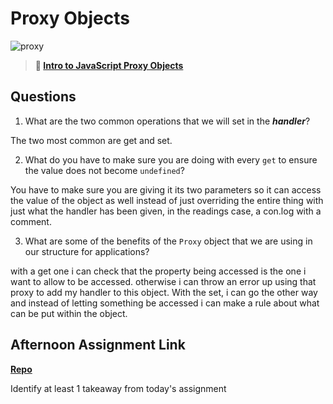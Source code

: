 # Proxy Objects

![proxy](https://bcw.blob.core.windows.net/public/img/journals/5120113092091727)

> **📖 [Intro to JavaScript Proxy Objects](https://codeworksacademy.com/fs-student-guide/resources/wk3/03-Proxies)**

## Questions

1. What are the two common operations that we will set in the ***handler***?

The two most common are get and set. 

2. What do you have to make sure you are doing with every `get` to ensure the value does not become `undefined`?

You have to make sure you are giving it its two parameters so it can access the value of the object as well instead of just overriding the entire thing with just what the handler has been given, in the readings case, a con.log with a comment. 

3. What are some of the benefits of the `Proxy` object that we are using in our structure for applications?

with a get one i can check that the property being accessed is the one i want to allow to be accessed. otherwise i can throw an error up using that proxy to add my handler to this object. With the set, i can go the other way and instead of letting something be accessed i can make a rule about what can be put within the object. 

## Afternoon Assignment Link

**[Repo](https://github.com/IsaacDuff/Gregslist)**

Identify at least 1 takeaway from today's assignment
